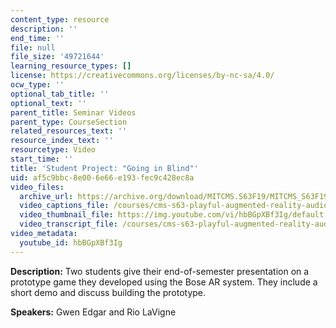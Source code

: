 ```yaml
---
content_type: resource
description: ''
end_time: ''
file: null
file_size: '49721644'
learning_resource_types: []
license: https://creativecommons.org/licenses/by-nc-sa/4.0/
ocw_type: ''
optional_tab_title: ''
optional_text: ''
parent_title: Seminar Videos
parent_type: CourseSection
related_resources_text: ''
resource_index_text: ''
resourcetype: Video
start_time: ''
title: 'Student Project: "Going in Blind"'
uid: af5c9bbc-8e00-6e66-e193-fec9c428ec8a
video_files:
  archive_url: https://archive.org/download/MITCMS.S63F19/MITCMS_S63F19_going_in_blind_300k.mp4
  video_captions_file: /courses/cms-s63-playful-augmented-reality-audio-design-exploration-fall-2019/7951e003a3575fcc9909df290e9b1f64_hbBGpXBf3Ig.vtt
  video_thumbnail_file: https://img.youtube.com/vi/hbBGpXBf3Ig/default.jpg
  video_transcript_file: /courses/cms-s63-playful-augmented-reality-audio-design-exploration-fall-2019/ffe7c16b1c3008979ff9d92a989a9beb_hbBGpXBf3Ig.pdf
video_metadata:
  youtube_id: hbBGpXBf3Ig
---
```


**Description:** Two students give their end-of-semester presentation on a prototype game they developed using the Bose AR system. They include a short demo and discuss building the prototype.

**Speakers:** Gwen Edgar and Rio LaVigne

